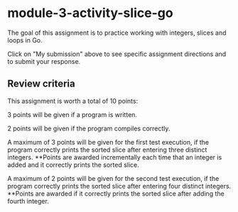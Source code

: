 # module-3-activity-slice-go

The goal of this assignment is to practice working with integers, slices and loops in Go.

Click on "My submission" above to see specific assignment directions and to submit your response.

## Review criteria

This assignment is worth a total of 10 points:

3 points will be given if a program is written.

2 points will be given if the program compiles correctly.

A maximum of 3 points will be given for the first test execution, if the program correctly prints the sorted slice after entering three distinct integers. **Points are awarded incrementally each time that an integer is added and it correctly prints the sorted slice.

A maximum of 2 points will be given for the second test execution, if the program correctly prints the sorted slice after entering four distinct integers. **Points are awarded if it correctly prints the sorted slice after adding the fourth integer.
